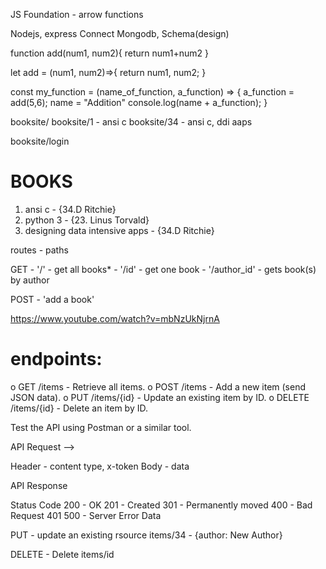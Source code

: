 JS Foundation - arrow functions

Nodejs, express
Connect Mongodb, Schema(design)


function add(num1, num2){
    return num1+num2
}

let add = (num1, num2)=>{
    return num1, num2;
}

const my_function = (name_of_function, a_function) => {
    a_function = add(5,6);
    name = "Addition"
    console.log(name + a_function);
}

booksite/
booksite/1 - ansi c
booksite/34 - ansi c, ddi aaps

booksite/login

BOOKS
================
1. ansi c - {34.D Ritchie}
2. python 3 - {23. Linus Torvald}
3. designing data intensive apps - {34.D Ritchie}


routes - paths

GET - '/' - get all books*
    - '/id' - get one book
    - '/author_id' - gets book(s) by author

POST - 'add a book'

 

 https://www.youtube.com/watch?v=mbNzUkNjrnA

endpoints:
===============================
o
GET /items - Retrieve all items.
o
POST /items - Add a new item (send JSON
data).
o
PUT /items/{id} - Update an existing item by
ID.
o
DELETE /items/{id} - Delete an item by ID.

Test the API using Postman or a similar tool.

API Request -->

Header - content type, x-token
Body - data 

API Response

Status Code
200 - OK
201 - Created
301 - Permanently moved
400 - Bad Request
401
500 - Server Error
Data

PUT - update an existing rsource
items/34 - {author: New Author}

DELETE - Delete
items/id